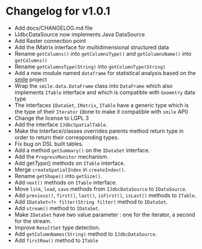 # Changelog for v1.0.1

+ Add docs/CHANGELOG.md file
+ IJdbcDataSource now implements Java DataSource
+ Add Raster connection point
+ Add the IMatrix interface for multidimensional structured data
+ Rename `getColumns()` into `getColumnsType()` and `getColumnsName()` into `getColumns()`
+ Rename `getColumnsType(String)` into `getColumnType(String)`
+ Add a new module named `dataframe` for statistical analysis based on the [smile](https://haifengl.github.io/) project
+ Wrap the `smile.data.DataFrame` class into `DataFrame` which also implements `ITable` interface and which is 
compatible with `Geometry` data type
+ The interfaces `IDataSet`, `IMatrix`, `ITable` have a generic type which is the type of their `Iterator` (done to 
make it compatible with `smile` API)
+ Change the license to LGPL 3
+ Add the interface `IJdbcSpatialTable`.
+ Make the interface/classes overrides parents method return type in order to return their corresponding types.
+ Fix bug on DSL built tables.
+ Add a method `getSummary()` on the `IDataSet` interface.
+ Add the `ProgressMonitor` mechanism.
+ Add get*Type*() methods on `ITable` interface.
+ Merge `createSpatialIndex` in `createIndex()`.
+ Rename `getShape()` into `getSize()`.
+ Add `next()` methods on `ITable` interface.
+ Move  `link`, `load`, `save` methods from `IJdbcDataSource` to `IDataSource`.
+ Add `previous()`, `first()`, `last()`, `isFirst()`, `isLast()` methods to `ITable`.
+ Add `IDataSet<?> filter(String filter)` method to `IDataSet`.
+ Add `stream()` method to `IDataSet`.
+ Make `IDataSet` have two value parameter : one for the iterator, a second for the stream.
+ Improve `ResultSet` type detection.
+ Add `getColumnNames(String)` method to `IJdbcDataSource`.
+ Add `firstRow()` method to `ITable`